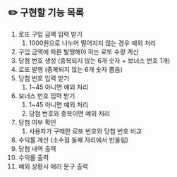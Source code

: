 ## ✏️ 구현할 기능 목록

1. 로또 구입 금액 입력 받기
   1. 1000원으로 나누어 떨어지지 않는 경우 예외 처리
2. 구입 금액에 따른 발행해야 하는 로또 수량 계산
3. 당첨 번호 생성 (중복되지 않는 6개 숫자 + 보너스 번호 1개)
4. 로또 발행 (중복되지 않는 6개 숫자 뽑음)
5. 당첨 번호 입력 받기
   1. 1~45 아니면 예외 처리
6. 보너스 번호 입력 받기
   1. 1~45 아니면 예외 처리
   2. 당첨 번호와 중복이면 예외 처리
7. 당첨 여부 확인
   1. 사용자가 구매한 로또 번호와 당첨 번호 비교
8. 수익률 계산 (소수점 둘째 자리에서 반올림)
9. 당첨 내역 출력
10. 수익률 출력
11. 예외 상황시 에러 문구 출력